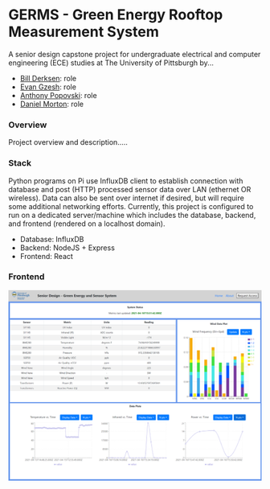 # GERMS - Green Energy Rooftop Measurement System

A senior design capstone project for undergraduate electrical and computer engineering (ECE) studies at The University of Pittsburgh by...
   - [Bill Derksen](https://github.com/bderksen20): role
   - [Evan Gzesh](https://github.com/EvanGzesh): role
   - [Anthony Popovski](https://github.com/anthpops): role
   - [Daniel Morton](https://github.com/Daniel8942): role

### Overview
Project overview and description.....

### Stack

Python programs on Pi use InfluxDB client to establish connection with database and post (HTTP) processed sensor data over LAN (ethernet OR wireless). Data can also be sent over internet if desired, but will require some additional networking efforts. Currently, this project is configured to run on a dedicated server/machine which includes the database, backend, and frontend (rendered on a localhost domain). 

   - Database: InfluxDB
   - Backend: NodeJS + Express
   - Frontend: React

### Frontend

![frontend image](./images/frontend.png?raw=true "Title")
